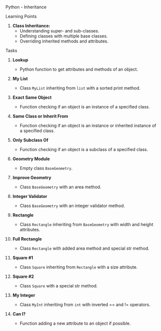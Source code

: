 Python - Inheritance

Learning Points
1. **Class Inheritance:**
   - Understanding super- and sub-classes.
   - Defining classes with multiple base classes.
   - Overriding inherited methods and attributes.

Tasks

1. **Lookup**
   - Python function to get attributes and methods of an object.

2. **My List**
   - Class `MyList` inheriting from `list` with a sorted print method.

3. **Exact Same Object**
   - Function checking if an object is an instance of a specified class.

4. **Same Class or Inherit From**
   - Function checking if an object is an instance or inherited instance of a specified class.

5. **Only Subclass Of**
   - Function checking if an object is a subclass of a specified class.

6. **Geometry Module**
   - Empty class `BaseGeometry`.

7. **Improve Geometry**
   - Class `BaseGeometry` with an area method.

8. **Integer Validator**
   - Class `BaseGeometry` with an integer validator method.

9. **Rectangle**
   - Class `Rectangle` inheriting from `BaseGeometry` with width and height attributes.

10. **Full Rectangle**
    - Class `Rectangle` with added area method and special str method.

11. **Square #1**
    - Class `Square` inheriting from `Rectangle` with a size attribute.

12. **Square #2**
    - Class `Square` with a special str method.

13. **My Integer**
    - Class `MyInt` inheriting from `int` with inverted == and != operators.

14. **Can I?**
    - Function adding a new attribute to an object if possible.
